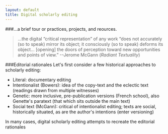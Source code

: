 ```yaml
---
layout: default
title: Digital scholarly editing
---
```

###...a brief tour or practices, projects, and reources.



> …the digital “critical representation” of any work “does not accurately (so to speak) mirror its object; it consciously (so to speak) deforms its object… [opening] the doors of perception toward new opportunities and points of view.”  --Jerome McGann (_Radiant Textuality_)

###Editorial rationales
Let's first consider a few historical approaches to scholarly editing:
* Literal: documentary editing
* Intentionalist (Bowers): idea of the copy-text and the eclectic text (readings drawn from multiple witnesses)
* Genetic: more inclusive, pre-publication versions (French school), also Genette's paratext (that which sits outside the main text)
* Social text (McGann): critical of intentionalist editing; texts are social, historically situated, as are the author's intentions (enter versioning)

In many cases, digital scholarly editing attempts to recreate the editorial rationales 
